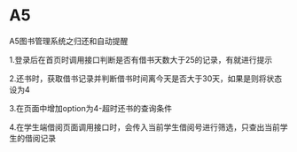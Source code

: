 # A5

A5图书管理系统之归还和自动提醒

1.登录后在首页时调用接口判断是否有借书天数大于25的记录，有就进行提示

2.还书时，获取借书记录并判断借书时间离今天是否大于30天，如果是则将状态设为4

3.在页面中增加option为4-超时还书的查询条件

4.在学生端借阅页面调用接口时，会传入当前学生借阅号进行筛选，只查出当前学生的借阅记录

